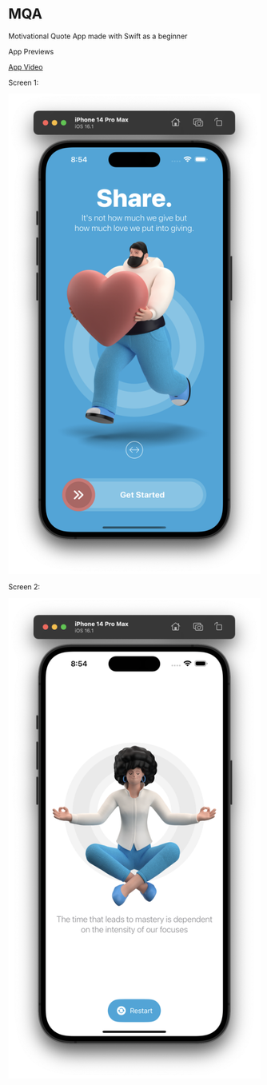# MQA

Motivational Quote App made with Swift as a beginner

App Previews

[App Video](images/RestartApp.mov)

Screen 1:

<img src="images/1.png" />

Screen 2:

<img src="images/2.png" />
